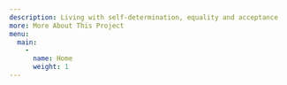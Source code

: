 ```yaml
---
description: Living with self-determination, equality and acceptance
more: More About This Project
menu:
  main:
    -
      name: Home
      weight: 1
---
```

</br>
